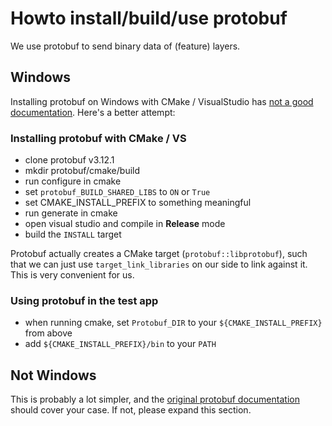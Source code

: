 # Howto install/build/use protobuf

We use protobuf to send binary data of (feature) layers.

## Windows

Installing protobuf on Windows with CMake / VisualStudio has [not a good documentation](https://github.com/protocolbuffers/protobuf/tree/master/cmake). Here's a better attempt:

### Installing protobuf with CMake / VS

* clone protobuf v3.12.1
* mkdir protobuf/cmake/build
* run configure in cmake
* set `protobuf_BUILD_SHARED_LIBS` to `ON` or `True`
* set CMAKE_INSTALL_PREFIX to something meaningful
* run generate in cmake
* open visual studio and compile in **Release** mode
* build the `INSTALL` target

Protobuf actually creates a CMake target (`protobuf::libprotobuf`), such that we can just use `target_link_libraries` on our side to link against it. This is very convenient for us.

### Using protobuf in the test app

* when running cmake, set `Protobuf_DIR` to your `${CMAKE_INSTALL_PREFIX}` from above
* add `${CMAKE_INSTALL_PREFIX}/bin` to your `PATH`

## Not Windows

This is probably a lot simpler, and the [original protobuf documentation](https://github.com/protocolbuffers/protobuf/tree/master/src) should cover your case. If not, please expand this section.
